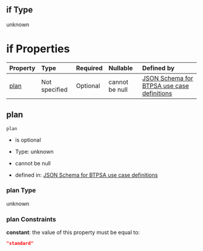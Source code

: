 ## if Type

unknown

# if Properties

| Property      | Type          | Required | Nullable       | Defined by                                                                                                                                                                                                                                  |
| :------------ | :------------ | :------- | :------------- | :------------------------------------------------------------------------------------------------------------------------------------------------------------------------------------------------------------------------------------------ |
| [plan](#plan) | Not specified | Optional | cannot be null | [JSON Schema for BTPSA use case definitions](btpsa-usecase-properties-services-items-allof-1-then-allof-72-then-allof-0-if-properties-plan.md "undefined#/properties/services/items/allOf/1/then/allOf/72/then/allOf/0/if/properties/plan") |

## plan



`plan`

*   is optional

*   Type: unknown

*   cannot be null

*   defined in: [JSON Schema for BTPSA use case definitions](btpsa-usecase-properties-services-items-allof-1-then-allof-72-then-allof-0-if-properties-plan.md "undefined#/properties/services/items/allOf/1/then/allOf/72/then/allOf/0/if/properties/plan")

### plan Type

unknown

### plan Constraints

**constant**: the value of this property must be equal to:

```json
"standard"
```
